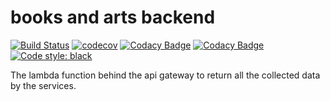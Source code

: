 # books and arts backend

[![Build Status](https://travis-ci.com/dev-11/books-and-arts-backend.svg?branch=master)](https://travis-ci.com/dev-11/books-and-arts-backend)
[![codecov](https://codecov.io/gh/dev-11/books-and-arts-backend/branch/master/graph/badge.svg)](https://codecov.io/gh/dev-11/books-and-arts-backend)
[![Codacy Badge](https://app.codacy.com/project/badge/Grade/f12098f234e1451b80198ec3a028d3d0)](https://www.codacy.com/gh/dev-11/books-and-arts-backend/dashboard?utm_source=github.com&amp;utm_medium=referral&amp;utm_content=dev-11/books-and-arts-backend&amp;utm_campaign=Badge_Grade)
[![Codacy Badge](https://app.codacy.com/project/badge/Coverage/f12098f234e1451b80198ec3a028d3d0)](https://www.codacy.com/gh/dev-11/books-and-arts-backend/dashboard?utm_source=github.com&utm_medium=referral&utm_content=dev-11/books-and-arts-backend&utm_campaign=Badge_Coverage)
[![Code style: black](https://img.shields.io/badge/code%20style-black-000000.svg)](https://github.com/psf/black)


The lambda function behind the api gateway to return all the collected data by the services.
